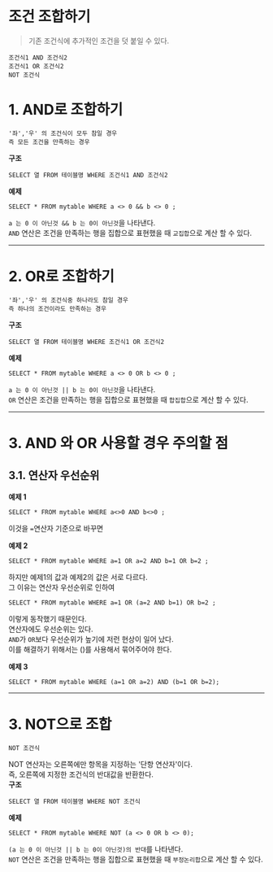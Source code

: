 조건 조합하기
=======================
> 기존 조건식에 추가적인 조건을 덧 붙일 수 있다. 
```
조건식1 AND 조건식2
조건식1 OR 조건식2
NOT 조건식
```
# 1. AND로 조합하기
```
'좌','우' 의 조건식이 모두 참일 경우
즉 모든 조건을 만족하는 경우
```
**구조**
```
SELECT 열 FROM 테이블명 WHERE 조건식1 AND 조건식2
```
**예제**
```
SELECT * FROM mytable WHERE a <> 0 && b <> 0 ;
```
```a 는 0 이 아닌것 && b 는 0이 아닌것```을 나타낸다.  
```AND``` 연산은 조건을 만족하는 행을 집합으로 표현했을 때 ```교집합```으로 계산 할 수 있다.

***
# 2. OR로 조합하기
```
'좌','우' 의 조건식중 하나라도 참일 경우
즉 하나의 조건이라도 만족하는 경우
```   
**구조**
```
SELECT 열 FROM 테이블명 WHERE 조건식1 OR 조건식2
```
**예제**
```
SELECT * FROM mytable WHERE a <> 0 OR b <> 0 ;
```
```a 는 0 이 아닌것 || b 는 0이 아닌것```을 나타낸다.  
```OR``` 연산은 조건을 만족하는 행을 집합으로 표현했을 때 ```합집합```으로 계산 할 수 있다.  

***
# 3. AND 와 OR 사용할 경우 주의할 점
## 3.1. 연산자 우선순위  
  
**예제 1**
```
SELECT * FROM mytable WHERE a<>0 AND b<>0 ;
```
이것을 ```=```연산자 기준으로 바꾸면   
  
**예제 2**
```
SELECT * FROM mytable WHERE a=1 OR a=2 AND b=1 OR b=2 ;
```
하지만 예제1의 값과 예제2의 값은 서로 다르다.  
그 이유는 연산자 우선순위로 인하여 
```
SELECT * FROM mytable WHERE a=1 OR (a=2 AND b=1) OR b=2 ;
```
이렇게 동작했기 때문인다.  
연산자에도 우선순위는 있다.  
```AND```가 ```OR```보다 우선순위가 높기에 저런 현상이 일어 났다.  
이를 해결하기 위해서는 ()를 사용해서 묶어주어야 한다.  
  
**예제 3**
```
SELECT * FROM mytable WHERE (a=1 OR a=2) AND (b=1 OR b=2);  
```

***
# 3. NOT으로 조합
```
NOT 조건식
```
NOT 연산자는 오른쪽에만 항목을 지정하는 '단항 연산자'이다.  
즉, 오른쪽에 지정한 조건식의 반대값을 반환한다.  
**구조**
```
SELECT 열 FROM 테이블명 WHERE NOT 조건식
```
**예제**
```
SELECT * FROM mytable WHERE NOT (a <> 0 OR b <> 0);
```
```(a 는 0 이 아닌것 || b 는 0이 아닌것)의 반대```를 나타낸다.  
```NOT``` 연산은 조건을 만족하는 행을 집합으로 표현했을 때 ```부정논리합```으로 계산 할 수 있다.  

